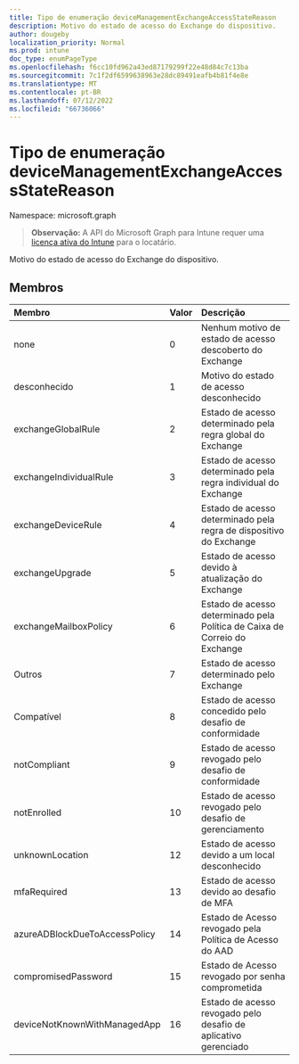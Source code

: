 ```yaml
---
title: Tipo de enumeração deviceManagementExchangeAccessStateReason
description: Motivo do estado de acesso do Exchange do dispositivo.
author: dougeby
localization_priority: Normal
ms.prod: intune
doc_type: enumPageType
ms.openlocfilehash: f6cc10fd962a43ed87179299f22e48d84c7c13ba
ms.sourcegitcommit: 7c1f2df6599638963e28dc89491eafb4b81f4e8e
ms.translationtype: MT
ms.contentlocale: pt-BR
ms.lasthandoff: 07/12/2022
ms.locfileid: "66736066"
---
```

# <a name="devicemanagementexchangeaccessstatereason-enum-type"></a>Tipo de enumeração deviceManagementExchangeAccessStateReason

Namespace: microsoft.graph

> **Observação:** A API do Microsoft Graph para Intune requer uma [licença ativa do Intune](https://go.microsoft.com/fwlink/?linkid=839381) para o locatário.

Motivo do estado de acesso do Exchange do dispositivo.

## <a name="members"></a>Membros
|Membro|Valor|Descrição|
|:---|:---|:---|
|none|0|Nenhum motivo de estado de acesso descoberto do Exchange|
|desconhecido|1|Motivo do estado de acesso desconhecido|
|exchangeGlobalRule|2|Estado de acesso determinado pela regra global do Exchange|
|exchangeIndividualRule|3|Estado de acesso determinado pela regra individual do Exchange|
|exchangeDeviceRule|4|Estado de acesso determinado pela regra de dispositivo do Exchange|
|exchangeUpgrade|5|Estado de acesso devido à atualização do Exchange|
|exchangeMailboxPolicy|6 |Estado de acesso determinado pela Política de Caixa de Correio do Exchange|
|Outros|7 |Estado de acesso determinado pelo Exchange|
|Compatível|8 |Estado de acesso concedido pelo desafio de conformidade|
|notCompliant|9 |Estado de acesso revogado pelo desafio de conformidade|
|notEnrolled|10|Estado de acesso revogado pelo desafio de gerenciamento|
|unknownLocation|12 |Estado de acesso devido a um local desconhecido|
|mfaRequired|13|Estado de acesso devido ao desafio de MFA|
|azureADBlockDueToAccessPolicy|14|Estado de Acesso revogado pela Política de Acesso do AAD|
|compromisedPassword|15|Estado de Acesso revogado por senha comprometida|
|deviceNotKnownWithManagedApp|16|Estado de acesso revogado pelo desafio de aplicativo gerenciado|





